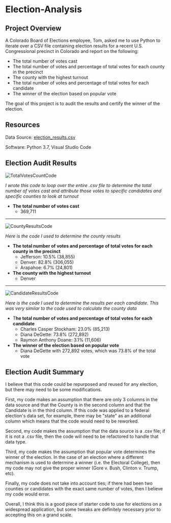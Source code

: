 # Election-Analysis

## Project Overview

A Colorado Board of Elections employee, Tom, asked me to use Python to iterate over a CSV file containing election results for a recent U.S. Congressional precinct in Colorado and report on the following:

- The total number of votes cast
- The total number of votes and percentage of total votes for each county in the precinct
- The county with the highest turnout
- The total number of votes and percentage of total votes for each candidate
- The winner of the election based on popular vote

The goal of this project is to audit the results and certify the winner of the election. 

## Resources
Data Source: [election_results.csv](https://github.com/kylebrumbaugh9/Election-Analysis/files/9947402/election_results.csv)

Software: Python 3.7, Visual Studio Code

## Election Audit Results



![TotalVotesCountCode](https://user-images.githubusercontent.com/114685724/200208755-89f06d12-8b61-4ab5-910d-2d5f944fc1a4.jpg)

_I wrote this code to loop over the entire .csv file to determine the total number of votes cast and attribute those votes to specific candidates and specific counties to look at turnout_

- **The total number of votes cast**
  - 369,711
-----------------------------------------------------------------------------------------------------------------------------------------------------------------------
![CountyResultsCode](https://user-images.githubusercontent.com/114685724/200209356-4d6cde02-014e-4091-8b42-36805fbd511c.jpg)

_Here is the code I used to determine the county results_

- **The total number of votes and percentage of total votes for each county in the precinct**
  - Jefferson: 10.5% (38,855)
  - Denver: 82.8% (306,055)
  - Arapahoe: 6.7% (24,801)
- **The county with the highest turnout**
  - Denver 
-----------------------------------------------------------------------------------------------------------------------------------------------------------------------
![CandidateResultsCode](https://user-images.githubusercontent.com/114685724/200209527-8a000b1b-ca53-4904-aeb0-0fc29168e465.jpg)

_Here is the code I used to determine the results per each candidate. This was very similar to the code used to calculate the county data_


- T**he total number of votes and percentage of total votes for each candidate**
  - Charles Casper Stockham: 23.0% (85,213)
  - Diana DeGette: 73.8% (272,892)
  - Raymon Anthony Doane: 3.1% (11,606)
- **The winner of the election based on popular vote**
  - Diana DeGette with 272,892 votes, which was 73.8% of the total vote
  
  
## Election Audit Summary

I believe that this code could be repurposed and reused for any election, but there may need to be some modifications.

First, my code makes an assumption that there are only 3 columns in the data source and that the County is in the second column and that the Candidate is in the third column. If this code was applied to a federal election's data set, for example, there may be "state" as an additional column which means that the code would need to be reworked.

Second, my code makes the assumption that the data source is a .csv file; if it is not a .csv file, then the code will need to be refactored to handle that data type. 

Third, my code makes the assumption that popular vote determines the winner of the election. In the case of an election where a different mechanism is used to determine a winner (i.e. the Electoral College), then my code may not give the proper winner (Gore v. Bush, Clinton v. Trump, etc). 

Finally, my code does not take into account ties; if there had been two counties or candidates with the exact same number of votes, then I believe my code would error. 

Overall, I think this is a good piece of starter code to use for elections on a widespread application, but some tweaks are definitely necessary prior to accepting this on a grand scale. 


